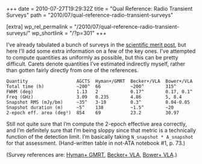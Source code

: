+++
date = 2010-07-27T19:29:32Z
title = "Qual Reference: Radio Transient Surveys"
path = "2010/07/qual-reference-radio-transient-surveys"

[extra]
wp_rel_permalink = "/2010/07/qual-reference-radio-transient-surveys/"
wp_shortlink = "/?p=301"
+++

I’ve already tabulated a bunch of surveys in the
[scientific merit post](/~peter/?p=241), but here I’ll add
some extra information on a few of the key ones. I’ve attempted to compute
quantities as uniformly as possible, but this can be pretty difficult. Carets
denote quantities I’ve estimated indirectly myself, rather than gotten fairly
directly from one of the references.

<!-- TODO: turn into a real table? But I don't want to fight with Markdown
tables right now. -->

```
Quantity                  AGCTS  Hyman+/GMRT  Becker+/VLA  Bower+/VLA
Total time (h)            ~200^  66           ~200^        315^
FWHM (deg)                1.13   2            0.17^        0.17, 0.1^
Freq (GHz)                3.09   0.235        4.86         5, 8.4
Snapshot RMS (mJy/bm)     ~35^   3-10         0.3^         0.04-0.05
Snapshot duration (m)     ~5^    138          ~1.5^        ~20
2-epoch eff. area (deg²)  854    69           23.2         30.97
```

Still not quite sure that I’m compute the 2-epoch effective area correctly,
and I’m definitely sure that I’m being sloppy since that metric is a
technically function of the detection limit. I’m basically taking
`N_snapshot * A_snapshot` for that assessment. (Hand-written table in not-ATA
notebook #1, p. 73.)

(Survey references are:
[Hyman+ GMRT](http://adsabs.harvard.edu/abs/2009ApJ...696..280H),
[Becker+ VLA](http://adsabs.harvard.edu/abs/2010AJ....140..157B),
[Bower+ VLA](http://adsabs.harvard.edu/abs/2007ApJ...666..346B).)
